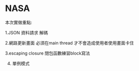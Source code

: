 # NASA


本次實做重點:

1.JSON 資料請求 解碼


2.網路更新畫面 必須在main thread 才不會造成使用者使用畫面卡住


3.escaping closure 閉包函數練習block寫法


4. 單例模式
